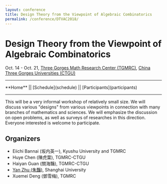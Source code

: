 ```yaml
---
layout: conference
title: Design Theory from the Viewpoint of Algebraic Combinatorics
permalink: /conference/DTVAC2018/
---
```


# Design Theory from the Viewpoint of Algebraic Combinatorics

Oct. 14 - Oct. 21, [Three Gorges Math Research Center (TGMRC)](http://mathcenter.ctgu.edu.cn/), [China Three Gorges Universities (CTGU)](http://www.ctgu.edu.cn/)

<hr />
**Home** || [Schedule](schedule) || [Participants](participants)
<hr />

This will be a very informal workshop of relatively small size. We will discuss various "designs" from various viewpoints in connection with many branches of mathematics and sciences. We will emphasize the discussion on open problems, as well as surveys of researches in this direction. Everyone interested is welcome to participate.

## Organizers

+ Eiichi Bannai (坂内英一), Kyushu University and TGMRC
+ Huye Chen (陳虎葉), TGMRC-CTGU
+ Haiyan Guan (關海豔), TGMRC-CTGU
+ [Yan Zhu (朱豔)](http://yanzhu.org/), Shanghai University
+ Xuemei Deng (鄧雪梅), TGMRC
